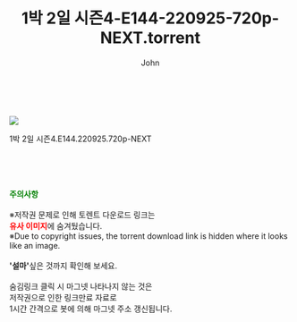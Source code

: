 ﻿---
layout: post
title:  "    1박 2일 시즌4-E144-220925-720p-NEXT.torrent"
author: John
categories: [ TV ]
tags: [  ]
image: https://torrentrj55.com/uploadfile/full/b5426e2b2b5353d36d1322883269860e8ae00de7.jpg 
description: "    1박 2일 시즌4-E144-220925-720p-NEXT torrent 정보 공유"
toc: true
toc_sticky: true
---

<br>
<p><img src="https://torrentrj55.com/uploadfile/full/b5426e2b2b5353d36d1322883269860e8ae00de7.jpg"/></p>
 1박 2일 시즌4.E144.220925.720p-NEXT  
    
<br><br><br>
<p data-ke-size="size16"><b><span style="color: green;">주의사항</span></b><br /><br />※저작권 문제로 인해 토렌트 다운로드 링크는<br /><b><span style="color: red;">유사 이미지</span></b>에 숨겨뒀습니다.<br />※Due to copyright issues, the torrent download link is hidden where it looks like an image.<br /><br /><b>'설마'</b>싶은 것까지 확인해 보세요.<br /><br />숨김링크 클릭 시 마그넷 나타나지 않는 것은<br />저작권으로 인한 링크만료 자료로<br />1시간 간격으로 봇에 의해 마그넷 주소 갱신됩니다.</p>
